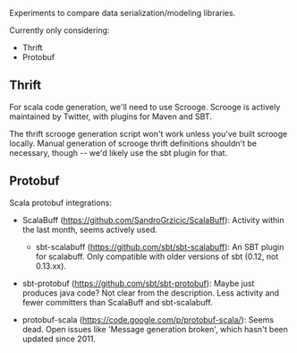 Experiments to compare data serialization/modeling libraries.

Currently only considering:

 *  Thrift
 *  Protobuf

Thrift
------
For scala code generation, we'll need to use Scrooge.  Scrooge is actively maintained by Twitter, with plugins for Maven and SBT.

The thrift scrooge generation script won't work unless you've built scrooge locally.  Manual generation of scrooge thrift definitions shouldn't be necessary, though -- we'd likely use the sbt plugin for that.


Protobuf
--------
Scala protobuf integrations:

- ScalaBuff (https://github.com/SandroGrzicic/ScalaBuff):  Activity within the last month, seems actively used.

  -  sbt-scalabuff (https://github.com/sbt/sbt-scalabuff):  An SBT plugin for scalabuff.  Only compatible with older versions of sbt (0.12, not 0.13.xx).

- sbt-protobuf (https://github.com/sbt/sbt-protobuf):  Maybe just produces java code?  Not clear from the description.  Less activity and fewer committers than ScalaBuff and sbt-scalabuff.

- protobuf-scala (https://code.google.com/p/protobuf-scala/):  Seems dead.  Open issues like 'Message generation broken', which hasn't been updated since 2011.
